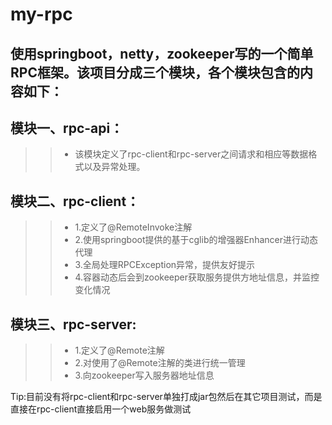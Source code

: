 # my-rpc
## 使用springboot，netty，zookeeper写的一个简单RPC框架。该项目分成三个模块，各个模块包含的内容如下：  
## 模块一、rpc-api：
 >>* 该模块定义了rpc-client和rpc-server之间请求和相应等数据格式以及异常处理。  
## 模块二、rpc-client：  
 >>* 1.定义了@RemoteInvoke注解  
 >>* 2.使用springboot提供的基于cglib的增强器Enhancer进行动态代理  
 >>* 3.全局处理RPCException异常，提供友好提示
 >>* 4.容器动态后会到zookeeper获取服务提供方地址信息，并监控变化情况  
## 模块三、rpc-server:  
 >>* 1.定义了@Remote注解  
 >>* 2.对使用了@Remote注解的类进行统一管理  
 >>* 3.向zookeeper写入服务器地址信息  
 
 Tip:目前没有将rpc-client和rpc-server单独打成jar包然后在其它项目测试，而是直接在rpc-client直接启用一个web服务做测试
